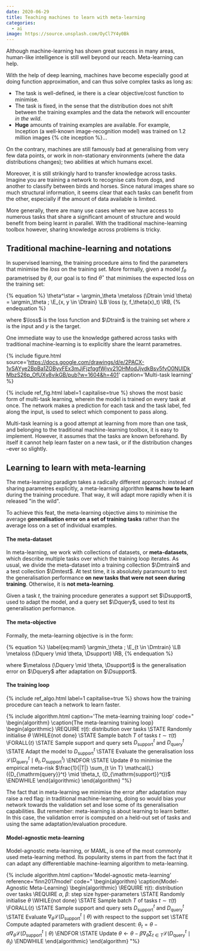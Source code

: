 ```yaml
---
date: 2020-06-29
title: Teaching machines to learn with meta-learning
categories:
  - ai
image: https://source.unsplash.com/OyCl7Y4y0Bk
---
```


Although machine-learning has shown great success in many areas, human-like intelligence is still well beyond our reach. Meta-learning can help.

With the help of deep learning, machines have become especially good at doing function approximation, and can thus solve complex tasks as long as:
* The task is well-defined, ie there is a clear objective/cost function to minimise.
* The task is fixed, in the sense that the distribution does not shift between the training examples and the data the network will encounter _in the wild_.
* **Huge** amounts of training examples are available. For example, Inception (a well-known image-recognition model) was trained on 1.2 million images {% cite inception %}...

On the contrary, machines are still famously bad at generalising from very few data points, or work in non-stationary environments (where the data distributions changes); two abilities at which humans excel.

Moreover, it is still strikingly hard to transfer knowledge across tasks.
Imagine you are training a network to recognise cats from dogs, and another to classify between birds and horses.
Since natural images share so much structural information, it seems clear that each tasks can benefit from the other, especially if the amount of data available is limited.

More generally, there are many use cases where we have access to numerous tasks that share a significant amount of structure and would benefit from being learnt in parallel. With the traditional machine-learning toolbox however, sharing knowledge across problems is tricky.


## Traditional machine-learning and notations

In supervised learning, the training procedure aims to find the parameters that minimise the _loss_ on the training set. More formally, given a model $f_\theta$ parametrised by $\theta$, our goal is to find $\theta^\star$ that minimises the expected loss on the training set:

{% equation %}
\theta^\star = \argmin_\theta \metaloss (\Dtrain \mid \theta) = \argmin_\theta \; \E_{x, y \in \Dtrain} \LB \loss (y, f_\theta(x)_t) \RB,
{% endequation %}

where $\loss$ is the loss function and $\Dtrain$ is the training set where $x$ is the input and $y$ is the target.

One immediate way to use the knowledge gathered across tasks with traditional machine-learning is to explicitly share the learnt parametres.

{% include figure.html source='https://docs.google.com/drawings/d/e/2PACX-1vSAYye2BpBa1ZOByvFEx3mJjFjzfqgfWjvv21OHModJjvdkBsv5fvO0NUlDkMbzS26p_OfUXy8vikGB/pub?w=1604&h=401' caption='Multi-task learning' %}

{% include ref_fig.html label=1 capitalise=true %} shows the most basic form of multi-task learning, wherein the model is trained on every task at once. The network makes a prediction for each task and the task label, fed along the input, is used to select which component to pass along.

Multi-task learning is a good attempt at learning from more than one task, and belonging to the traditional machine-learning toolbox, it is easy to implement. However, it assumes that the tasks are known beforehand. By itself it cannot help learn faster on a new task, or if the distribution changes –ever so slightly.


## Learning to learn with meta-learning

The meta-learning paradigm takes a radically different approach: instead of sharing parametres explicitly, a meta-learning algorithm **learns how to learn** during the training procedure. That way, it will adapt more rapidly when it is released "in the wild".

To achieve this feat, the meta-learning objective aims to minimise the average **generalisation error on a set of training tasks** rather than the average loss on a set of individual examples.

#### The meta-dataset

In meta-learning, we work with collections of datasets, or **meta-datasets**, which describe multiple tasks over which the training loop iterates.
As usual, we divide the meta-dataset into a training collection $\Dmtrain$ and a test collection $\Dmtest$. At test time, it is absolutely paramount to test the generalisation performance **on new tasks that were not seen during training**. Otherwise, it is **not meta-learning**.

Given a task $t$, the training procedure generates a support set $\Dsupport$, used to adapt the model, and a query set $\Dquery$, used to test its generalisation performance.

#### The meta-objective

Formally, the meta-learning objective is in the form:

{% equation %}
  \label{eq:maml}
  \argmin_\theta \; \E_{t \in \Dmtrain} \LB \metaloss (\Dquery \mid \theta, \Dsupport) \RB,
{% endequation %}

where $\metaloss (\Dquery \mid \theta, \Dsupport)$ is the generalisation error on $\Dquery$ after adaptation on $\Dsupport$.


#### The training loop

{% include ref_algo.html label=1 capitalise=true %} shows how the training procedure can teach a network to learn faster.

{% include algorithm.html caption='The meta-learning training loop' code="
\begin{algorithm}
  \caption{The meta-learning training loop}
  \begin{algorithmic}
    \REQUIRE $\tau(t)$: distribution over tasks
    \STATE Randomly initialise $\theta$
    \WHILE{not done}
      \STATE Sample batch $T$ of tasks $t \sim \tau(t)$
      \FORALL{$t$}
        \STATE Sample support and query sets ${D_{\mathrm{support}}^t}$ and ${D_{\mathrm{query}}^t}$
        \STATE Adapt the model to ${D_{\mathrm{support}}^t}$
        \STATE Evaluate the generalisation loss $\mathcal{L}({D_{\mathrm{query}}^t} \mid \theta_t, {D_{\mathrm{support}}^t})$
      \ENDFOR
      \STATE Update $\theta$ to minimise the empirical meta-risk $\frac{1}{|T|} \sum_{t \in T} \mathcal{L}({D_{\mathrm{query}}^t} \mid \theta_t, {D_{\mathrm{support}}^t})$
    \ENDWHILE
  \end{algorithmic}
\end{algorithm}
"%}

The fact that in meta-learning we minimise the error after adaptation may raise a red flag: in traditional machine-learning, doing so would bias your network towards the validation set and lose some of its generalisation capabilities. But remember: meta-learning is about learning to learn better. In this case, the validation error is computed on a held-out set of tasks and using the same adaptation/evaluation procedure.


#### Model-agnostic meta-learning

Model-agnostic meta-learning, or MAML, is one of the most commonly used meta-learning method. Its popularity stems in part from the fact that it can adapt any differentiable machine-learning algorithm to meta-learning.

{% include algorithm.html caption='Model-agnostic meta-learning' reference='finn2017model' code="
\begin{algorithm}
  \caption{Model-Agnostic Meta-Learning}
  \begin{algorithmic}
    \REQUIRE $\tau(t)$: distribution over tasks
    \REQUIRE $\alpha$, $\beta$: step size hyper-parameters
    \STATE Randomly initialise $\theta$
    \WHILE{not done}
      \STATE Sample batch $T$ of tasks $t \sim \tau(t)$
      \FORALL{$t$}
        \STATE Sample support and query sets ${D_{\mathrm{support}}^t}$ and ${D_{\mathrm{query}}^t}$
        \STATE Evaluate $\nabla_\theta \mathcal{L}({D_{\mathrm{support}}^t} \mid \theta)$ with respect to the support set
        \STATE Compute adapted parameters with gradient descent:
        $\theta_t=\theta-\alpha \nabla_\theta \mathcal{L}({D_{\mathrm{support}}^t} \mid \theta)$
      \ENDFOR
      \STATE Update $\theta \leftarrow \theta - \beta \nabla_\theta \sum_{t \in T}  \mathcal{L}({D_{\mathrm{query}}^t} \mid \theta_t)$
    \ENDWHILE
  \end{algorithmic}
\end{algorithm}
"%}

<!-- {% include ref_algo.html label=1 capitalise=true %} -->
